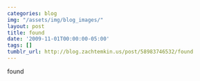 ```yaml
---
categories: blog
img: "/assets/img/blog_images/" 
layout: post
title: found
date: '2009-11-01T00:00:00-05:00'
tags: []
tumblr_url: http://blog.zachtemkin.us/post/58983746532/found
---
```

found

